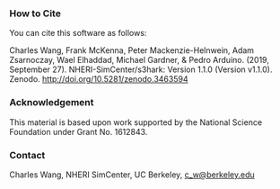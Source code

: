 
### How to Cite
You can cite this software as follows:

Charles Wang, Frank McKenna, Peter Mackenzie-Helnwein, Adam Zsarnoczay, Wael Elhaddad, Michael Gardner, & Pedro Arduino. (2019, September 27). NHERI-SimCenter/s3hark: Version 1.1.0 (Version v1.1.0). Zenodo. http://doi.org/10.5281/zenodo.3463594

### Acknowledgement
This material is based upon work supported by the National Science Foundation under Grant No. 1612843.

### Contact
Charles Wang, NHERI SimCenter, UC Berkeley, c_w@berkeley.edu
